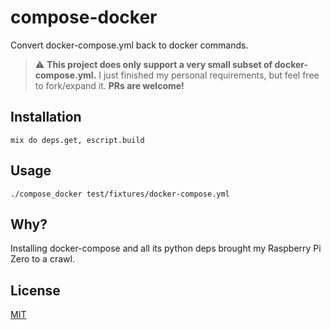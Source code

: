 # compose-docker

Convert docker-compose.yml back to docker commands.

> :warning: **This project does only support a very small subset of docker-compose.yml.** I just finished my personal requirements, but feel free to fork/expand it. **PRs are welcome!**

## Installation

```
mix do deps.get, escript.build
```

## Usage

```
./compose_docker test/fixtures/docker-compose.yml
```

## Why?

Installing docker-compose and all its python deps brought my Raspberry Pi Zero to a crawl.

## License

[MIT](./LICENSE.md)
